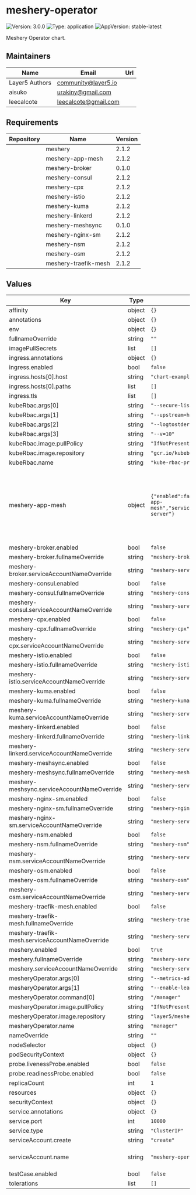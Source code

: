# meshery-operator

![Version: 3.0.0](https://img.shields.io/badge/Version-3.0.0-informational?style=flat-square) ![Type: application](https://img.shields.io/badge/Type-application-informational?style=flat-square) ![AppVersion: stable-latest](https://img.shields.io/badge/AppVersion-stable--latest-informational?style=flat-square)

Meshery Operator chart.

## Maintainers

| Name | Email | Url |
| ---- | ------ | --- |
| Layer5 Authors | community@layer5.io |  |
| aisuko | urakiny@gmail.com |  |
| leecalcote | leecalcote@gmail.com |  |

## Requirements

| Repository | Name | Version |
|------------|------|---------|
|  | meshery | 2.1.2 |
|  | meshery-app-mesh | 2.1.2 |
|  | meshery-broker | 0.1.0 |
|  | meshery-consul | 2.1.2 |
|  | meshery-cpx | 2.1.2 |
|  | meshery-istio | 2.1.2 |
|  | meshery-kuma | 2.1.2 |
|  | meshery-linkerd | 2.1.2 |
|  | meshery-meshsync | 0.1.0 |
|  | meshery-nginx-sm | 2.1.2 |
|  | meshery-nsm | 2.1.2 |
|  | meshery-osm | 2.1.2 |
|  | meshery-traefik-mesh | 2.1.2 |

## Values

| Key | Type | Default | Description |
|-----|------|---------|-------------|
| affinity | object | `{}` |  |
| annotations | object | `{}` |  |
| env | object | `{}` |  |
| fullnameOverride | string | `""` |  |
| imagePullSecrets | list | `[]` |  |
| ingress.annotations | object | `{}` |  |
| ingress.enabled | bool | `false` |  |
| ingress.hosts[0].host | string | `"chart-example.local"` |  |
| ingress.hosts[0].paths | list | `[]` |  |
| ingress.tls | list | `[]` |  |
| kubeRbac.args[0] | string | `"--secure-listen-address=0.0.0.0:8443"` |  |
| kubeRbac.args[1] | string | `"--upstream=http://127.0.0.1:8080/"` |  |
| kubeRbac.args[2] | string | `"--logtostderr=false"` |  |
| kubeRbac.args[3] | string | `"--v=10"` |  |
| kubeRbac.image.pullPolicy | string | `"IfNotPresent"` |  |
| kubeRbac.image.repository | string | `"gcr.io/kubebuilder/kube-rbac-proxy:v0.5.0"` |  |
| kubeRbac.name | string | `"kube-rbac-proxy"` |  |
| meshery-app-mesh | object | `{"enabled":false,"fullnameOverride":"meshery-app-mesh","serviceAccountNameOverride":"meshery-server"}` |  If need to use a different service accounts for the adapters, modify the serviceAccountNameOverride for the corresponding adapters here, or set the serviceAccountNameOverride to empty while setting the serviceAccount information in the sub-chart accordingly |
| meshery-broker.enabled | bool | `false` |  |
| meshery-broker.fullnameOverride | string | `"meshery-broker"` |  |
| meshery-broker.serviceAccountNameOverride | string | `"meshery-server"` |  |
| meshery-consul.enabled | bool | `false` |  |
| meshery-consul.fullnameOverride | string | `"meshery-consul"` |  |
| meshery-consul.serviceAccountNameOverride | string | `"meshery-server"` |  |
| meshery-cpx.enabled | bool | `false` |  |
| meshery-cpx.fullnameOverride | string | `"meshery-cpx"` |  |
| meshery-cpx.serviceAccountNameOverride | string | `"meshery-server"` |  |
| meshery-istio.enabled | bool | `false` |  |
| meshery-istio.fullnameOverride | string | `"meshery-istio"` |  |
| meshery-istio.serviceAccountNameOverride | string | `"meshery-server"` |  |
| meshery-kuma.enabled | bool | `false` |  |
| meshery-kuma.fullnameOverride | string | `"meshery-kuma"` |  |
| meshery-kuma.serviceAccountNameOverride | string | `"meshery-server"` |  |
| meshery-linkerd.enabled | bool | `false` |  |
| meshery-linkerd.fullnameOverride | string | `"meshery-linkerd"` |  |
| meshery-linkerd.serviceAccountNameOverride | string | `"meshery-server"` |  |
| meshery-meshsync.enabled | bool | `false` |  |
| meshery-meshsync.fullnameOverride | string | `"meshery-meshsync"` |  |
| meshery-meshsync.serviceAccountNameOverride | string | `"meshery-server"` |  |
| meshery-nginx-sm.enabled | bool | `false` |  |
| meshery-nginx-sm.fullnameOverride | string | `"meshery-nginx-sm"` |  |
| meshery-nginx-sm.serviceAccountNameOverride | string | `"meshery-server"` |  |
| meshery-nsm.enabled | bool | `false` |  |
| meshery-nsm.fullnameOverride | string | `"meshery-nsm"` |  |
| meshery-nsm.serviceAccountNameOverride | string | `"meshery-server"` |  |
| meshery-osm.enabled | bool | `false` |  |
| meshery-osm.fullnameOverride | string | `"meshery-osm"` |  |
| meshery-osm.serviceAccountNameOverride | string | `"meshery-server"` |  |
| meshery-traefik-mesh.enabled | bool | `false` |  |
| meshery-traefik-mesh.fullnameOverride | string | `"meshery-traefik-mesh"` |  |
| meshery-traefik-mesh.serviceAccountNameOverride | string | `"meshery-server"` |  |
| meshery.enabled | bool | `true` |  |
| meshery.fullnameOverride | string | `"meshery-server"` |  |
| meshery.serviceAccountNameOverride | string | `"meshery-server"` |  |
| mesheryOperator.args[0] | string | `"--metrics-addr=127.0.0.1:8080"` |  |
| mesheryOperator.args[1] | string | `"--enable-leader-election"` |  |
| mesheryOperator.command[0] | string | `"/manager"` |  |
| mesheryOperator.image.pullPolicy | string | `"IfNotPresent"` |  |
| mesheryOperator.image.repository | string | `"layer5/meshery-operator:stable-latest"` |  |
| mesheryOperator.name | string | `"manager"` |  |
| nameOverride | string | `""` |  |
| nodeSelector | object | `{}` |  |
| podSecurityContext | object | `{}` |  |
| probe.livenessProbe.enabled | bool | `false` |  |
| probe.readinessProbe.enabled | bool | `false` |  |
| replicaCount | int | `1` |  |
| resources | object | `{}` |  |
| securityContext | object | `{}` |  |
| service.annotations | object | `{}` |  |
| service.port | int | `10000` |  |
| service.type | string | `"ClusterIP"` |  |
| serviceAccount.create | string | `"create"` |  |
| serviceAccount.name | string | `"meshery-operator"` |  If not set and create is false, a name is generated using the fullname template |
| testCase.enabled | bool | `false` |  |
| tolerations | list | `[]` |  |

